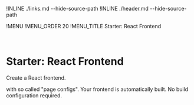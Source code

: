 !INLINE ./links.md --hide-source-path
!INLINE ./header.md --hide-source-path

!MENU
!MENU_ORDER 20
!MENU_TITLE Starter: React Frontend

<br/>

# Starter: React Frontend

Create a React frontend.

with so called "page configs".
Your frontend is automatically built.
No build configuration required.
